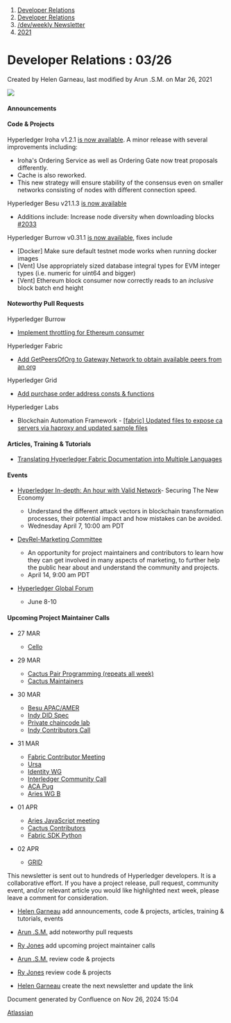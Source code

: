 1. [Developer Relations](index.html)
2. [Developer Relations](Developer-Relations_17170434.html)
3. [/dev/weekly Newsletter](17170445.html)
4. [2021](2021_17170692.html)

# Developer Relations : 03/26

Created by Helen Garneau, last modified by Arun .S.M. on Mar 26, 2021

![](https://ci5.googleusercontent.com/proxy/MJRSjrctXlb1mME2ABG2bmd6USk_RV1YmMN0IwFTnq8glRSRbLJzh0V5qUIcbOChuHya5NG1I-cT70b6ZaNTwaC4J2E-Hor9uTjrWSCVp0WrYWhNGdQijGkZSxz12C7yGsn43fvqFawLiKE7nw4n6PQZUTM-2lhEnVsqkeEMBLe23PvT=s0-d-e1-ft#http://image.email.thelinuxfoundation.org/lib/fe37157075640475711c73/m/2/0f181714-03b7-4174-9914-2c73127fde89.png)

#### Announcements

#### Code &amp; Projects

Hyperledger Iroha v1.2.1 [is now available](https://github.com/hyperledger/iroha/releases/tag/1.2.1). A minor release with several improvements including: 

- Iroha's Ordering Service as well as Ordering Gate now treat proposals differently.
- Cache is also reworked.
- This new strategy will ensure stability of the consensus even on smaller networks consisting of nodes with different connection speed.

Hyperledger Besu v21.1.3 [is now available](https://github.com/hyperledger/besu/releases)

- Additions include: Increase node diversity when downloading blocks [#2033](https://github.com/hyperledger/besu/pull/2033)

Hyperledger Burrow v0.31.1 [is now available](https://github.com/hyperledger/burrow/releases), fixes include

- \[Docker] Make sure default testnet mode works when running docker images
- \[Vent] Use appropriately sized database integral types for EVM integer types (i.e. numeric for uint64 and bigger)
- \[Vent] Ethereum block consumer now correctly reads to an *inclusive* block batch end height

#### Noteworthy Pull Requests

Hyperledger Burrow

- [Implement throttling for Ethereum consumer](https://github.com/hyperledger/burrow/pull/1467)

Hyperledger Fabric

- [Add GetPeersOfOrg to Gateway Network to obtain available peers from an org](https://github.com/hyperledger/fabric-sdk-go/pull/170)

Hyperledger Grid

- [Add purchase order address consts &amp; functions](https://github.com/hyperledger/grid/pull/580)

Hyperledger Labs

- Blockchain Automation Framework - [\[fabric\] Updated files to expose ca servers via haproxy and updated sample files](https://github.com/hyperledger-labs/blockchain-automation-framework/pull/1358)

#### Articles, Training &amp; Tutorials

- [Translating Hyperledger Fabric Documentation into Multiple Languages](https://www.hyperledger.org/blog/2021/03/02/translating-hyperledger-fabric-documentation-into-multiple-languages)

#### Events

- [Hyperledger In-depth: An hour with Valid Network](https://bit.ly/3ts8TEJ)- Securing The New Economy
  
  - Understand the different attack vectors in blockchain transformation processes, their potential impact and how mistakes can be avoided.
  - Wednesday April 7, 10:00 am PDT
- [DevRel-Marketing Committee](https://lf-hyperledger.atlassian.net/wiki/x/rZckAQ)
  
  - An opportunity for project maintainers and contributors to learn how they can get involved in many aspects of marketing, to further help the public hear about and understand the community and projects.
  - April 14, 9:00 am PDT
- [Hyperledger Global Forum](https://www.hyperledger.org/event/hyperledger-global-forum-2021)
  
  - June 8-10

#### Upcoming Project Maintainer Calls

- 27 MAR
  
  - [Cello](https://lists.hyperledger.org/g/cello/viewevent?repeatid=20636&eventid=1096245&calstart=2021-03-27)
- 29 MAR
  
  - [Cactus Pair Programming (repeats all week)](https://lists.hyperledger.org/g/cactus/viewevent?repeatid=35080&eventid=1103448&calstart=2021-03-29)
  - [Cactus Maintainers](https://lists.hyperledger.org/g/cactus/viewevent?repeatid=32482&eventid=1103442&calstart=2021-03-30)
- 30 MAR
  
  - [Besu APAC/AMER](https://lists.hyperledger.org/g/besu/viewevent?repeatid=22224&eventid=1103300&calstart=2021-03-30)
  - [Indy DID Spec](https://lists.hyperledger.org/g/indy/viewevent?repeatid=32661&eventid=1103312&calstart=2021-03-30)
  - [Private chaincode lab](https://lists.hyperledger.org/g/fabric/viewevent?repeatid=22096&eventid=1103286&calstart=2021-03-30)
  - [Indy Contributors Call](https://lists.hyperledger.org/g/indy/viewevent?repeatid=13838&eventid=1103313&calstart=2021-03-30)
- 31 MAR
  
  - [Fabric Contributor Meeting](https://lists.hyperledger.org/g/fabric/viewevent?repeatid=24800&eventid=1103271&calstart=2021-03-31)
  - [Ursa](https://lists.hyperledger.org/g/ursa/viewevent?repeatid=22155&eventid=1103327&calstart=2021-03-31)
  - [Identity WG](https://lists.hyperledger.org/g/identity-wg/viewevent?repeatid=14521&eventid=1103304&calstart=2021-03-31)
  - [Interledger Community Call](https://lists.hyperledger.org/g/quilt/viewevent?repeatid=24176&eventid=1103492&calstart=2021-03-31)
  - [ACA Pug](https://lists.hyperledger.org/g/aries/viewevent?repeatid=23839&eventid=1103222&calstart=2021-03-31)
  - [Aries WG B](https://lists.hyperledger.org/g/aries/viewevent?repeatid=21922&eventid=1103221&calstart=2021-03-31)
- 01 APR
  
  - [Aries JavaScript meeting](https://lists.hyperledger.org/g/aries/viewevent?repeatid=35824&eventid=1103219&calstart=2021-04-01)
  - [Cactus Contributors](https://lists.hyperledger.org/g/cactus/viewevent?repeatid=29072&eventid=1103209&calstart=2021-04-01)
  - [Fabric SDK Python](https://lists.hyperledger.org/g/fabric/viewevent?repeatid=23592&eventid=1103296&calstart=2021-04-02)
- 02 APR
  
  - [GRID](https://lists.hyperledger.org/g/grid/viewevent?repeatid=30800&eventid=1103341&calstart=2021-04-02)

This newsletter is sent out to hundreds of Hyperledger developers. It is a collaborative effort. If you have a project release, pull request, community event, and/or relevant article you would like highlighted next week, please leave a comment for consideration.

- [Helen Garneau](https://lf-hyperledger.atlassian.net/wiki/people/60da2fc7285656006a667081?ref=confluence) add announcements, code &amp; projects, articles, training &amp; tutorials, events
- [Arun .S.M.](https://lf-hyperledger.atlassian.net/wiki/people/621a0e5097d313006ba7386a?ref=confluence) add noteworthy pull requests
  
- [Ry Jones](https://lf-hyperledger.atlassian.net/wiki/people/557058:078cecfc-fb17-4d9a-8759-b5b74efa6850?ref=confluence) add upcoming project maintainer calls
- [Arun .S.M.](https://lf-hyperledger.atlassian.net/wiki/people/621a0e5097d313006ba7386a?ref=confluence) review code &amp; projects
- [Ry Jones](https://lf-hyperledger.atlassian.net/wiki/people/557058:078cecfc-fb17-4d9a-8759-b5b74efa6850?ref=confluence) review code &amp; projects
- [Helen Garneau](https://lf-hyperledger.atlassian.net/wiki/people/60da2fc7285656006a667081?ref=confluence) create the next newsletter and update the link

Document generated by Confluence on Nov 26, 2024 15:04

[Atlassian](http://www.atlassian.com/)
